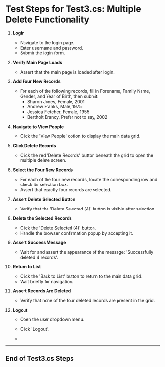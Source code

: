 # Test Steps for Test3.cs: Multiple Delete Functionality

1. **Login**

   - Navigate to the login page.
   - Enter username and password.
   - Submit the login form.

2. **Verify Main Page Loads**

   - Assert that the main page is loaded after login.

3. **Add Four New Records**

   - For each of the following records, fill in Forename, Family Name, Gender, and Year of Birth, then submit:
     - Sharon Jones, Female, 2001
     - Andrew Franks, Male, 1975
     - Jessica Fletcher, Female, 1955
     - Bertholt Brancy, Prefer not to say, 2002

4. **Navigate to View People**

   - Click the 'View People' option to display the main data grid.

5. **Click Delete Records**

   - Click the red 'Delete Records' button beneath the grid to open the multiple delete screen.

6. **Select the Four New Records**

   - For each of the four new records, locate the corresponding row and check its selection box.
   - Assert that exactly four records are selected.

7. **Assert Delete Selected Button**

   - Verify that the 'Delete Selected (4)' button is visible after selection.

8. **Delete the Selected Records**

   - Click the 'Delete Selected (4)' button.
   - Handle the browser confirmation popup by accepting it.

9. **Assert Success Message**

   - Wait for and assert the appearance of the message: 'Successfully deleted 4 records'.

10. **Return to List**

    - Click the 'Back to List' button to return to the main data grid.
    - Wait briefly for navigation.

11. **Assert Records Are Deleted**

    - Verify that none of the four deleted records are present in the grid.

12. **Logout**

    - Open the user dropdown menu.
    - Click 'Logout'.

    -
---

## End of Test3.cs Steps
